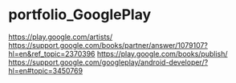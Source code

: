 # portfolio_GooglePlay
https://play.google.com/artists/
https://support.google.com/books/partner/answer/1079107?hl=en&ref_topic=2370396
https://play.google.com/books/publish/
https://support.google.com/googleplay/android-developer/?hl=en#topic=3450769
